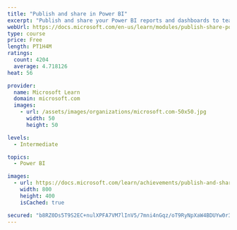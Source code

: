 ```yaml
---
title: "Publish and share in Power BI"
excerpt: "Publish and share your Power BI reports and dashboards to teammates in your organization or to everyone on the web."
webUrl: https://docs.microsoft.com/en-us/learn/modules/publish-share-power-bi/
type: course
price: Free
length: PT1H4M
ratings:
  count: 4204
  average: 4.718126
heat: 56

provider:
  name: Microsoft Learn
  domain: microsoft.com
  images:
    - url: /assets/images/organizations/microsoft.com-50x50.jpg
      width: 50
      height: 50

levels:
  - Intermediate

topics:
  - Power BI

images:
  - url: https://docs.microsoft.com/learn/achievements/publish-and-share-with-power-bi-desktop-social.png
    width: 800
    height: 400
    isCached: true

secured: "b8RZ0Ds5T9S2EC+nulXPFA7VM7lInV5/7mni4nGqz/oT9RyNpXaW4BDUYw0r3bmC2Ud8BzYSB668VYLlUW+Mpn2nHzuG7M5G2D/tmPcIR/JrJDRNzGMSoXBdwhiMTsrcX628j/YefRSoN7pgYrlUzQJsUMJEH/G3fSSBJ3c3alnFVana1iR6hUu5/PxRAKYLzjOT4Ad4DmwdWqx4p3jm7kzWRL7cVZ1vkw6xPOdPzFeUIPO4vxZyCuP5Wn0L0YMarfGabvtAOiMqollCX6CHIygxlkgxeBSetqDlSZw4NxedMOgZyyqRuJoAtlLTv/v0wjPjQoiKmJz9vxYIvL0sFsOkD1H1oDxfxbBt/ACymhQnjxPNcp9s+18yQT+8uA/tzBRMwHOQ1XpvzvepRsWe+08sZ02XbPdYtf1T0vOENt4=;z6e7HDUByuK3NvAJ+vM/Bg=="
---
```


